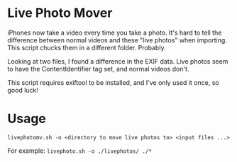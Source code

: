 # Live Photo Mover
iPhones now take a video every time you take a photo. It's hard to tell the difference between normal
videos and these "live photos" when importing. This script chucks them in a different folder. Probably.

Looking at two files, I found a difference in the EXIF data. Live photos seem to have the ContentIdentifier tag set, and normal videos don't.

This script requires exiftool to be installed, and I've only used it once, so good luck!

# Usage
`livephotomv.sh -o <directory to move live photos to> <input files ...>`

For example: `livephoto.sh -o ./livephotos/ ./*`

